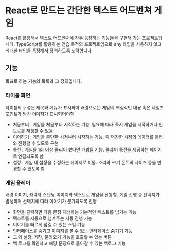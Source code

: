 # React로 만드는 간단한 텍스트 어드벤쳐 게임 

React를 활용해서 텍스트 어드벤처에 자주 등장하는 기능들을 구현해 가는 프로젝트입니다.
TypeScript를 활용하는 연습 목적의 프로젝트임으로 any 타입을 사용하지 않고 최대한 타입을 특정해서 정의하도록 노력합니다.

## 기능 
목표로 하는 기능의 목록과 그 정의입니다.

### 타이틀 화면 
타이틀의 구성은 제목과 메뉴가 표시되며 배경으로는 게임의 핵심적인 내용 혹은 세일즈 포인트가 담긴 이미지가 표시되어야함
- 처음부터 : 게임을 처음부터 시작하는 기능. 필요에 따라 즉시 게임을 시작하거나 인트로를 재생할 수 있음
- 이어하기 : 게임을 중단한 시점부터 시작하는 기능. 즉 저장한 시점의 데이터를 불러와 진행할 수 있도록 구현
- 특전 : 게임을 1회 이상 클리어 했다면 개방될 기능. 클리어 특전을 제공하는 페이지로 연결되도록 함
- 설정 : 게임 내 설정을 수정하는 페이지로 이동. 소리의 크기 폰트의 사이즈 등을 변경할 수 있도록 함

### 게임 플레이 
배경 이미지, 캐릭터 스탠딩 이미지와 텍스트로 게임을 진행함. 
게임 진행 중 선택지가 발생하며 선택지에 따라 이야기가 분기되도록 진행 

- 화면을 클릭하면 다음 문장 재생하는 기본적인 텍스트를 넘기는 기능 
- 텍스트를 자동으로 넘겨주는 자동 진행 기능 
- 이야기를 빠르게 넘길 수 있는 스킵 기능 
- 인터페이스를 숨기고 이미지를 볼 수 있는 인터페이스 숨기기 기능 
- 그 외 설정, 저장, 불러오기 기능을 호출할 수 있는 버튼 
- 백 로그를 확인하고 해당 문장으로 돌아갈 수 있는 백로그 기능 